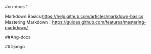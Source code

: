 #cn-docs：

Markdown Basics:https://help.github.com/articles/markdown-basics
Mastering Markdown：https://guides.github.com/features/mastering-markdown/

##Ang-docs

##Django
